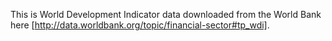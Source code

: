 This is World Development Indicator data downloaded from the World Bank here [http://data.worldbank.org/topic/financial-sector#tp_wdi].